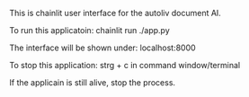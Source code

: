 This is chainlit user interface for the autoliv document AI.

To run this applicatoin:
chainlit run ./app.py

The interface will be shown under:
localhost:8000

To stop this application:
strg + c in command window/terminal

If the applicain is still alive, stop the process.